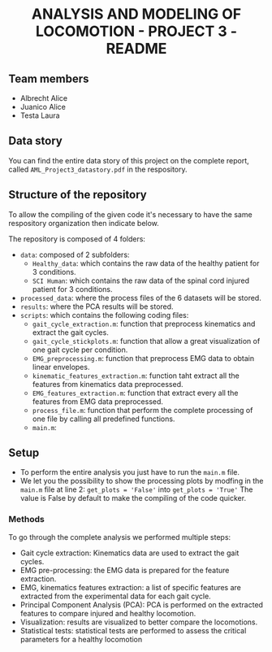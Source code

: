 <h1 align="center">
ANALYSIS AND MODELING OF LOCOMOTION - PROJECT 3 - README
</h1>

## Team members

- Albrecht Alice
- Juanico Alice
- Testa Laura

## Data story

You can find the entire data story of this project on the complete report, called `AML_Project3_datastory.pdf` in the respository.

## Structure of the repository

To allow the compiling of the given code it's necessary to have the same respository organization then indicate below.

The repository is composed of 4 folders:
- `data`: composed of 2 subfolders:
    - `Healthy_data`: which contains the raw data of the healthy patient for 3 conditions.
    - `SCI Human`: which contains the raw data of the spinal cord injured patient for 3 conditions.
- `processed_data`: where the process files of the 6 datasets will be stored.
- `results`: where the PCA results will be stored.
- `scripts`: which contains the following coding files:
    - `gait_cycle_extraction.m`: function that preprocess kinematics and extract the gait cycles.
    - `gait_cycle_stickplots.m`: function that allow a great visualization of one gait cycle per condition.
    - `EMG_preprocessing.m`: function that preprocess EMG data to obtain linear envelopes.
    - `kinematic_features_extraction.m`: function taht extract all the features from kinematics data preprocessed.
    - `EMG_features_extraction.m`: function that extract every all the features from EMG data preprocessed.
    - `process_file.m`: function that perform the complete processing of one file by calling all predefined functions.
    - `main.m`: 

## Setup

- To perform the entire analysis you just have to run the `main.m` file. 
- We let you the possibility to show the processing plots by modfing in the `main.m` file at line 2:
    `get_plots = 'False'` into `get_plots = 'True'`
    The value is False by default to make the compiling of the code quicker. 

### Methods
To go through the complete analysis we performed multiple steps:
- Gait cycle extraction: Kinematics data are used to extract the gait cycles.
- EMG pre-processing: the EMG data is prepared for the feature extraction.
- EMG, kinematics features extraction: a list of specific features are extracted from the experimental data for each gait cycle.
- Principal Component Analysis (PCA): PCA is performed on the extracted features to compare injured and healthy locomotion.
- Visualization: results are visualized to better compare the locomotions.
- Statistical tests: statistical tests are performed to assess the critical parameters for a healthy locomotion